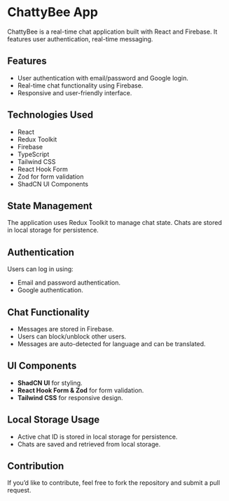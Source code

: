 # ChattyBee App

ChattyBee is a real-time chat application built with React and Firebase. It features user authentication, real-time messaging.

## Features

- User authentication with email/password and Google login.
- Real-time chat functionality using Firebase.
- Responsive and user-friendly interface.

## Technologies Used

- React
- Redux Toolkit
- Firebase
- TypeScript
- Tailwind CSS
- React Hook Form
- Zod for form validation
- ShadCN UI Components

## State Management

The application uses Redux Toolkit to manage chat state. Chats are stored in local storage for persistence.

## Authentication

Users can log in using:

- Email and password authentication.
- Google authentication.

## Chat Functionality

- Messages are stored in Firebase.
- Users can block/unblock other users.
- Messages are auto-detected for language and can be translated.

## UI Components

- **ShadCN UI** for styling.
- **React Hook Form & Zod** for form validation.
- **Tailwind CSS** for responsive design.

## Local Storage Usage

- Active chat ID is stored in local storage for persistence.
- Chats are saved and retrieved from local storage.

## Contribution

If you’d like to contribute, feel free to fork the repository and submit a pull request.
